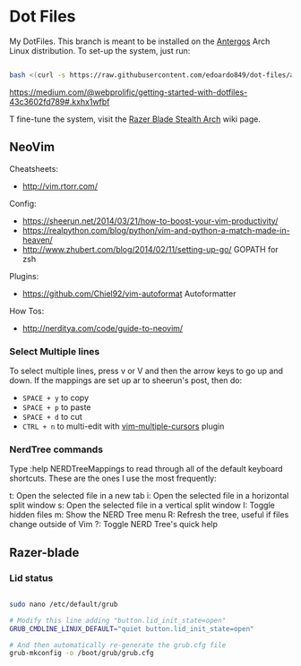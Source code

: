 Dot Files
===

My DotFiles. This branch is meant to be installed on the [Antergos](https://antergos.com/) Arch Linux distribution. To set-up the system, just run:

```bash

bash <(curl -s https://raw.githubusercontent.com/edoardo849/dot-files/arch/install.sh)

```

https://medium.com/@webprolific/getting-started-with-dotfiles-43c3602fd789#.kxhx1wfbf

T fine-tune the system, visit the [Razer Blade Stealth Arch](https://wiki.archlinux.org/index.php/Razer) wiki page.

## NeoVim
Cheatsheets:
- http://vim.rtorr.com/

Config:
- https://sheerun.net/2014/03/21/how-to-boost-your-vim-productivity/
- https://realpython.com/blog/python/vim-and-python-a-match-made-in-heaven/
- http://www.zhubert.com/blog/2014/02/11/setting-up-go/ GOPATH for zsh


Plugins:
- https://github.com/Chiel92/vim-autoformat Autoformatter


How Tos:
- http://nerditya.com/code/guide-to-neovim/

### Select Multiple lines
To select multiple lines, press v or V and then the arrow keys to go up and down. If the mappings are set up ar to sheerun's post, then do:
- `SPACE + y` to copy
- `SPACE + p` to paste
- `SPACE + d` to cut
- `CTRL + n` to multi-edit with [vim-multiple-cursors](https://github.com/terryma/vim-multiple-cursors) plugin

### NerdTree commands
Type :help NERDTreeMappings to read through all of the default keyboard shortcuts. These are the ones I use the most frequently:

t: Open the selected file in a new tab
i: Open the selected file in a horizontal split window
s: Open the selected file in a vertical split window
I: Toggle hidden files
m: Show the NERD Tree menu
R: Refresh the tree, useful if files change outside of Vim
?: Toggle NERD Tree's quick help

## Razer-blade
### Lid status

```bash

sudo nano /etc/default/grub

# Modify this line adding "button.lid_init_state=open"
GRUB_CMDLINE_LINUX_DEFAULT="quiet button.lid_init_state=open"

# And then automatically re-generate the grub.cfg file
grub-mkconfig -o /boot/grub/grub.cfg

```
